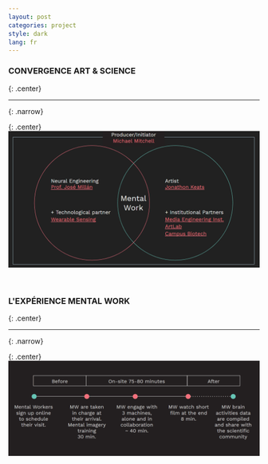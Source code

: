 ```yaml
---
layout: post
categories: project
style: dark
lang: fr
---
```


### CONVERGENCE ART & SCIENCE
{: .center}
___
{: .narrow}

{: .center}
![Art and Science convergence](/assets/photos/project/art_and_science.png)

<br>

### L'EXPÉRIENCE MENTAL WORK
{: .center}
___
{: .narrow}

{: .center}
![The Mental Work experience](/assets/photos/project/experience.png)

